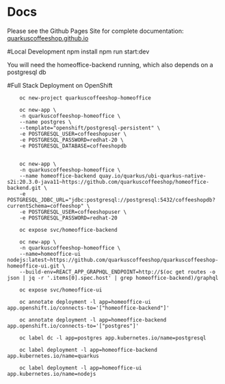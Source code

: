 # Docs
Please see the Github Pages Site for complete documentation: [quarkuscoffeeshop.github.io](https://quarkuscoffeeshop.github.io)


#Local Development
        npm install
        npm run start:dev

You will need the homeoffice-backend running, which also depends on a postgresql db


#Full Stack Deployment on OpenShift

        oc new-project quarkuscoffeeshop-homeoffice

        oc new-app \
        -n quarkuscoffeeshop-homeoffice \
        --name postgres \
        --template="openshift/postgresql-persistent" \
        -e POSTGRESQL_USER=coffeeshopuser \
        -e POSTGRESQL_PASSWORD=redhat-20 \
        -e POSTGRESQL_DATABASE=coffeeshopdb


        oc new-app \
        -n quarkuscoffeeshop-homeoffice \
        --name homeoffice-backend quay.io/quarkus/ubi-quarkus-native-s2i:20.3.0-java11~https://github.com/quarkuscoffeeshop/homeoffice-backend.git \
        -e POSTGRESQL_JDBC_URL="jdbc:postgresql://postgresql:5432/coffeeshopdb?currentSchema=coffeeshop" \
        -e POSTGRESQL_USER=coffeeshopuser \
        -e POSTGRESQL_PASSWORD=redhat-20

        oc expose svc/homeoffice-backend

        oc new-app \
        -n quarkuscoffeeshop-homeoffice \
        --name=homeoffice-ui nodejs:latest~https://github.com/quarkuscoffeeshop/quarkuscoffeeshop-homeoffice-ui.git \
        --build-env=REACT_APP_GRAPHQL_ENDPOINT=http://$(oc get routes -o json | jq -r '.items[0].spec.host' | grep homeoffice-backend)/graphql

        oc expose svc/homeoffice-ui

        oc annotate deployment -l app=homeoffice-ui app.openshift.io/connects-to='["homeoffice-backend"]'

        oc annotate deployment -l app=homeoffice-backend app.openshift.io/connects-to='["postgres"]'

        oc label dc -l app=postgres app.kubernetes.io/name=postgresql

        oc label deployment -l app=homeoffice-backend app.kubernetes.io/name=quarkus

        oc label deployment -l app=homeoffice-ui app.kubernetes.io/name=nodejs
